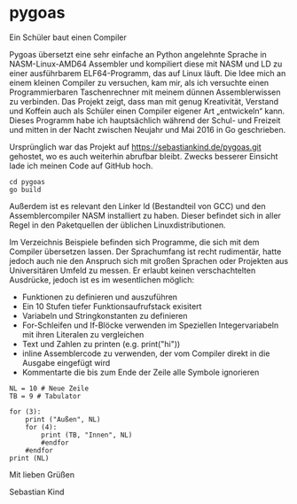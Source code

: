 # pygoas
Ein Schüler baut einen Compiler

Pygoas übersetzt eine sehr einfache an Python angelehnte Sprache in NASM-Linux-AMD64 Assembler und kompiliert diese mit NASM und LD zu einer ausführbarem ELF64-Programm, das auf Linux läuft. Die Idee mich an einem kleinen Compiler zu versuchen, kam mir, als ich versuchte einen Programmierbaren Taschenrechner mit meinem dünnen Assemblerwissen zu verbinden. Das Projekt zeigt, dass man mit genug Kreativität, Verstand und Koffein auch als Schüler einen Compiler eigener Art „entwickeln“ kann.  Dieses Programm habe ich hauptsächlich während der Schul- und Freizeit und mitten in der Nacht zwischen Neujahr und Mai 2016 in Go geschrieben.

Ursprünglich war das Projekt auf https://sebastiankind.de/pygoas.git gehostet, wo es auch weiterhin abrufbar bleibt. Zwecks besserer Einsicht lade ich meinen Code auf GitHub hoch.



```
cd pygoas
go build
```

Außerdem ist es relevant den Linker ld (Bestandteil von GCC) und den Assemblercompiler NASM installiert zu haben. Dieser befindet sich in aller Regel in den Paketquellen der üblichen Linuxdistributionen.

Im Verzeichnis Beispiele befinden sich Programme, die sich mit dem Compiler übersetzen lassen. Der Sprachumfang ist recht rudimentär, hatte jedoch auch nie den Anspruch sich mit großen Sprachen oder Projekten aus Universitären Umfeld zu messen. Er erlaubt keinen verschachtelten Ausdrücke, jedoch ist es im wesentlichen möglich:

- Funktionen zu definieren und auszuführen
- Ein 10 Stufen tiefer Funktionsaufrufstack exisitert
- Variabeln und Stringkonstanten zu definieren
- For-Schleifen und If-Blöcke verwenden im Speziellen Integervariabeln mit ihren Literalen zu vergleichen
- Text und Zahlen zu printen (e.g. print("hi"))
- inline Assemblercode zu verwenden, der vom Compiler direkt in die Ausgabe eingefügt wird
- Kommentarte die bis zum Ende der Zeile alle Symbole ignorieren


```
NL = 10 # Neue Zeile
TB = 9 # Tabulator

for (3):
    print ("Außen", NL)
    for (4):
        print (TB, "Innen", NL)
        #endfor
    #endfor
print (NL)
```

Mit lieben Grüßen

Sebastian Kind






